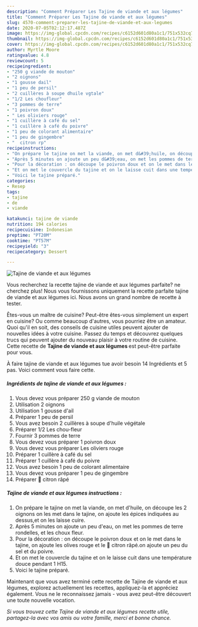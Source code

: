 ```yaml
---
description: "Comment Préparer Les Tajine de viande et aux légumes"
title: "Comment Préparer Les Tajine de viande et aux légumes"
slug: 4570-comment-preparer-les-tajine-de-viande-et-aux-legumes
date: 2020-07-05T02:12:17.487Z
image: https://img-global.cpcdn.com/recipes/c6152d601d80a1c1/751x532cq70/tajine-de-viande-et-aux-legumes-photo-principale-de-la-recette.jpg
thumbnail: https://img-global.cpcdn.com/recipes/c6152d601d80a1c1/751x532cq70/tajine-de-viande-et-aux-legumes-photo-principale-de-la-recette.jpg
cover: https://img-global.cpcdn.com/recipes/c6152d601d80a1c1/751x532cq70/tajine-de-viande-et-aux-legumes-photo-principale-de-la-recette.jpg
author: Myrtle Moore
ratingvalue: 4.8
reviewcount: 5
recipeingredient:
- "250 g viande de mouton"
- "2 oignons"
- "1 gousse dail"
- "1 peu de persil"
- "2 cuillères à soupe dhuile vgtale"
- "1/2 Les choufleur"
- "3 pommes de terre"
- "1 poivron doux"
- " Les oliviers rouge"
- "1 cuillère à café du sel"
- "1 cuillère à café du poivre"
- "1 peu de colorant alimentaire"
- "1 peu de gingembre"
- "  citron rp"
recipeinstructions:
- "On prépare le tajine on met la viande, on met d&#39;huile, on découpe les 2 oignons on les met dans le tajine, on ajoute les épices indiquées au dessus,et on les laisse cuire."
- "Après 5 minutes on ajoute un peu d&#39;eau, on met les pommes de terre rondelles, et les choux fleur."
- "Pour la décoration : on découpe le poivron doux et on le met dans le tajine, on ajoute les olives rouge et le 🍋 citron râpé.on ajoute un peu du sel et du poivre."
- "Et on met le couvercle du tajine et on le laisse cuit dans une température douce pendant 1 H15."
- "Voici le tajine préparé."
categories:
- Resep
tags:
- tajine
- de
- viande

katakunci: tajine de viande 
nutrition: 194 calories
recipecuisine: Indonesian
preptime: "PT20M"
cooktime: "PT57M"
recipeyield: "3"
recipecategory: Dessert

---
```



![Tajine de viande et aux légumes](https://img-global.cpcdn.com/recipes/c6152d601d80a1c1/751x532cq70/tajine-de-viande-et-aux-legumes-photo-principale-de-la-recette.jpg)

Vous recherchez la recette tajine de viande et aux légumes parfaite? ne cherchez plus! Nous vous fournissons uniquement la recette parfaite tajine de viande et aux légumes ici. Nous avons un grand nombre de recette à tester.

Êtes-vous un maître de cuisine? Peut-être êtes-vous simplement un expert en cuisine? Ou comme beaucoup d'autres, vous pourriez être un amateur. Quoi qu'il en soit, des conseils de cuisine utiles peuvent ajouter de nouvelles idées à votre cuisine. Passez du temps et découvrez quelques trucs qui peuvent ajouter du nouveau plaisir à votre routine de cuisine. Cette recette de <strong> Tajine de viande et aux légumes </strong> est peut-être parfaite pour vous.

<!--inarticleads1-->

À faire tajine de viande et aux légumes tue avoir besoin 14 Ingrédients et 5 pas. Voici comment vous faire cette.

##### Ingrédients de tajine de viande et aux légumes :

1. Vous devez vous préparer 250 g viande de mouton
1. Utilisation 2 oignons
1. Utilisation 1 gousse d&#39;ail
1. Préparer 1 peu de persil
1. Vous avez besoin 2 cuillères à soupe d&#39;huile végétale
1. Préparer 1/2 Les chou-fleur
1. Fournir 3 pommes de terre
1. Vous devez vous préparer 1 poivron doux
1. Vous devez vous préparer  Les oliviers rouge
1. Préparer 1 cuillère à café du sel
1. Préparer 1 cuillère à café du poivre
1. Vous avez besoin 1 peu de colorant alimentaire
1. Vous devez vous préparer 1 peu de gingembre
1. Préparer  🍋 citron râpé




<!--inarticleads2-->

##### Tajine de viande et aux légumes instructions :

1. On prépare le tajine on met la viande, on met d&#39;huile, on découpe les 2 oignons on les met dans le tajine, on ajoute les épices indiquées au dessus,et on les laisse cuire.
1. Après 5 minutes on ajoute un peu d&#39;eau, on met les pommes de terre rondelles, et les choux fleur.
1. Pour la décoration : on découpe le poivron doux et on le met dans le tajine, on ajoute les olives rouge et le 🍋 citron râpé.on ajoute un peu du sel et du poivre.
1. Et on met le couvercle du tajine et on le laisse cuit dans une température douce pendant 1 H15.
1. Voici le tajine préparé.




<!--inarticleads1-->

<p>
Maintenant que vous avez terminé cette recette de Tajine de viande et aux légumes, explorez actuellement les recettes, appliquez-la et appréciez également. Vous ne le reconnaissez jamais - vous avez peut-être découvert une toute nouvelle vocation.
</p>

<p>
<i>Si vous trouvez cette Tajine de viande et aux légumes recette utile, partagez-la avec vos amis ou votre famille, merci et bonne chance.</i>
</p>

